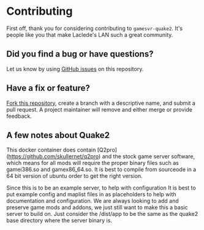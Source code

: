 # Contributing

First off, thank you for considering contributing to `gamesvr-quake2`. It's people like you that make Laclede's LAN such a great community.

## Did you find a bug or have questions?

Let us know by using [GitHub issues](https://github.com/LacledesLAN/gamesvr-quake2/issues) on this repository.

## Have a fix or feature?

[Fork this repository](https://help.github.com/articles/fork-a-repo), create a branch with a descriptive name, and submit a pull request. A project maintainer will remove and either merge or provide feedback.

## A few notes about Quake2

This docker container does contain [Q2pro] (https://github.com/skullernet/q2pro) and the stock game server software, which means for all mods will require the proper binary files such as gamei386.so and gamex86_64.so. It is best to compile from sourceode in a 64 bit version of ubuntu order to get the right version.
 
Since this is to be an example server, to help with configuration It is best to put example config and maplist files in as placeholders to help with documentation and configuration. We are always looking to add and preserve game mods and addons, we just still want to make this a basic server to build on. Just consider the /dist/app to be the same as the quake2 base directory where the server binary is.